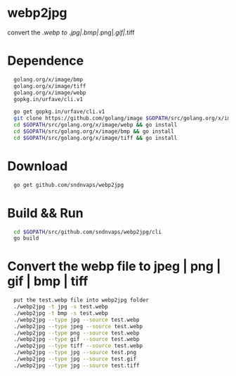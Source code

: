 # webp2jpg
convert the *.webp to *.jpg|*.bmp|*.png|*.gif|*.tiff


# Dependence
```bash
  golang.org/x/image/bmp
  golang.org/x/image/tiff
  golang.org/x/image/webp
  gopkg.in/urfave/cli.v1
``` 

```bash
  go get gopkg.in/urfave/cli.v1
  git clone https://github.com/golang/image $GOPATH/src/golang.org/x/image
  cd $GOPATH/src/golang.org/x/image/webp && go install
  cd $GOPATH/src/golang.org/x/image/bmp && go install
  cd $GOPATH/src/golang.org/x/image/tiff && go install
```
# Download

```bash
  go get github.com/sndnvaps/webp2jpg
```

# Build && Run

```bash
  cd $GOPATH/src/github.com/sndnvaps/webp2jpg/cli
  go build
```

# Convert the webp file to jpeg | png | gif | bmp | tiff

```bash
  put the test.webp file into webp2jpg folder
  ./webp2jpg -t jpg -s test.webp
  ./webp2jpg -t bmp -s test.webp
  ./webp2jpg --type jpg --source test.webp
  ./webp2jpg --type jpeg --source test.webp
  ./webp2jpg --type png --source test.webp
  ./webp2jpg --type gif --source test.webp
  ./webp2jpg --type tiff --source test.webp
  ./webp2jpg --type jpg --source test.png
  ./webp2jpg --type jpg --source test.gif
  ./webp2jpg --type jpg --source test.tiff
```
